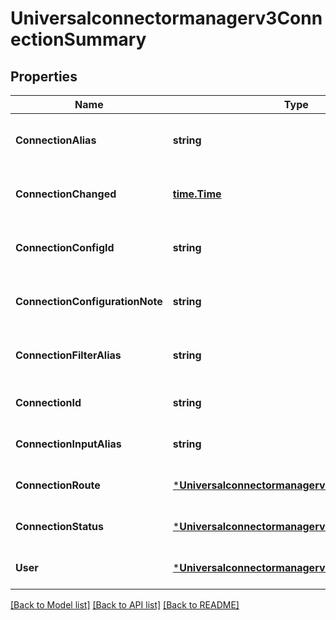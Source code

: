 # Universalconnectormanagerv3ConnectionSummary

## Properties
Name | Type | Description | Notes
------------ | ------------- | ------------- | -------------
**ConnectionAlias** | **string** | Connection configuration nickname, set by dev/user (optional). | [optional] [default to null]
**ConnectionChanged** | [**time.Time**](time.Time.md) | Date changed; used to defer tenant status queries immediately after creation. | [optional] [default to null]
**ConnectionConfigId** | **string** | Foreign key to the saved connection configuration by the user. | [optional] [default to null]
**ConnectionConfigurationNote** | **string** | Datasource configuration note, by plugin developers, intended for user. | [optional] [default to null]
**ConnectionFilterAlias** | **string** | Connector filter plugin alias (datasource, usually, like \&quot;MongoDB\&quot;). | [optional] [default to null]
**ConnectionId** | **string** | Connection configuration id. | [optional] [default to null]
**ConnectionInputAlias** | **string** | Connection input plugin alias, like \&quot;Filebeat\&quot;. | [optional] [default to null]
**ConnectionRoute** | [***Universalconnectormanagerv3ConnectionRoute**](universalconnectormanagerv3ConnectionRoute.md) |  | [optional] [default to null]
**ConnectionStatus** | [***Universalconnectormanagerv3ConnectionStatus**](universalconnectormanagerv3ConnectionStatus.md) |  | [optional] [default to null]
**User** | [***Universalconnectormanagerv3User**](universalconnectormanagerv3User.md) |  | [optional] [default to null]

[[Back to Model list]](../README.md#documentation-for-models) [[Back to API list]](../README.md#documentation-for-api-endpoints) [[Back to README]](../README.md)

